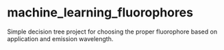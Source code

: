 # machine_learning_fluorophores

Simple decision tree project for choosing the proper fluorophore based on application and emission wavelength.
